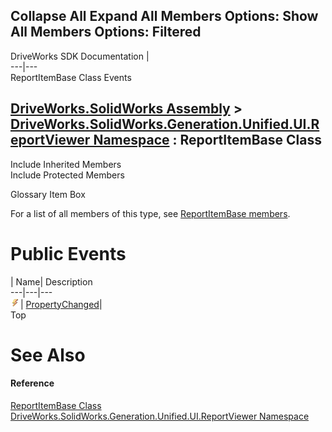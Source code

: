        

 Collapse All Expand All  Members Options: Show All  Members Options: Filtered   
---  
DriveWorks SDK Documentation  |   
---|---  
ReportItemBase Class Events   
  
[DriveWorks.SolidWorks Assembly](topic13342.md) > [DriveWorks.SolidWorks.Generation.Unified.UI.ReportViewer Namespace](topic15361.md) : ReportItemBase Class  
---  
  
Include Inherited Members    
Include Protected Members    


Glossary Item Box

For a list of all members of this type, see [ReportItemBase members](topic15377.md).

# Public Events

| Name| Description  
---|---|---  
![Public Event](dotnetimages/publicEvent.gif)| [PropertyChanged](topic15389.md)|   
Top

# See Also

#### Reference

[ReportItemBase Class](topic15376.md)   
[DriveWorks.SolidWorks.Generation.Unified.UI.ReportViewer Namespace](topic15361.md)


